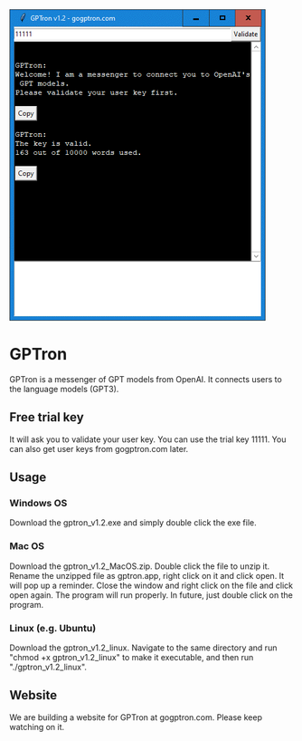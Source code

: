 <img src='interface.png'>

# GPTron
GPTron is a messenger of GPT models from OpenAI. It connects users to the language models (GPT3).

## Free trial key
It will ask you to validate your user key. You can use the trial key 11111. You can also get user keys from gogptron.com later.

## Usage
### Windows OS
Download the gptron_v1.2.exe and simply double click the exe file.
### Mac OS
Download the gptron_v1.2_MacOS.zip. Double click the file to unzip it. Rename the unzipped file as gptron.app, right click on it and click open. It will pop up a reminder. Close the window and right click on the file and click open again. The program will run properly. In future, just double click on the program.
### Linux (e.g. Ubuntu)
Download the gptron_v1.2_linux. Navigate to the same directory and run "chmod +x gptron_v1.2_linux" to make it executable, and then run "./gptron_v1.2_linux".

## Website
We are building a website for GPTron at gogptron.com. Please keep watching on it.
